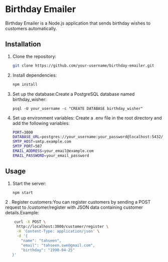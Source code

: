 # Birthday Emailer

Birthday Emailer is a Node.js application that sends birthday wishes to customers automatically.

## Installation

1. Clone the repository:

   ```bash
   git clone https://github.com/your-username/birthday-emailer.git

   ```

2. Install dependencies:

   ```bash
   npm install

   ```

3. Set up the database:Create a PostgreSQL database named birthday_wisher:

   ```base
   psql -U your_username -c "CREATE DATABASE birthday_wisher"

   ```

4. Set up environment variables: Create a .env file in the root directory and add the following variables:
   ```bash
   PORT=3000
   DATABASE_URL=postgres://your_username:your_password@localhost:5432/birthday_wisher
   SMTP_HOST=smtp.example.com
   SMTP_PORT=587
   EMAIL_ADDRESS=your_email@example.com
   EMAIL_PASSWORD=your_email_password
   ```

## Usage

1. Start the server:
   ```bash
   npm start
   ```

2 . Register customers:You can register customers by sending a POST request to /customer/register with JSON data containing customer details.Example:

```bash
    curl -X POST \
     http://localhost:3000/customer/register \
     -H 'Content-Type: application/json' \
     -d '{
       "name": "tahseen",
       "email": "tahseen.swe@gmail.com",
       "birthday": "1990-04-25"
   }'

```
